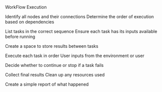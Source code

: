 WorkFlow Execution

<!-- Analyze the workflow -->

Identify all nodes and their connections
Determine the order of execution based on dependencies

<!-- Create an execution plan -->

List tasks in the correct sequence
Ensure each task has its inputs available before running

<!-- Set up the execution environment -->

Create a space to store results between tasks

<!--Run the workflow  -->

Execute each task in order
User inputs from the environment or user

<!-- Handle any errors  -->

Decide whether to continue or stop if a task fails

<!-- Finish up -->

Collect final results
Clean up any resources used

<!-- Summarize the execution -->
Create a simple report of what happened 
